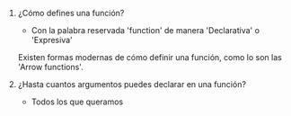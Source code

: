 1. ¿Cómo defines una función?

    - Con la palabra reservada 'function' de manera 'Declarativa' o 'Expresiva'

    Existen formas modernas de cómo definir una función, como lo son las 'Arrow functions'.

2. ¿Hasta cuantos argumentos puedes declarar en una función?

    - Todos los que queramos